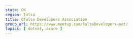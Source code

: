 ```yaml
---
state: OK
region: Tulsa
title: OTulsa Developers Association
group_url: https://www.meetup.com/TulsaDevelopers-net/
topics: [ dotnet, azure ]
---
```

